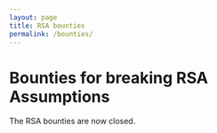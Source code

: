 ```yaml
---
layout: page
title: RSA bounties
permalink: /bounties/
---
```


# Bounties for breaking RSA Assumptions

The RSA bounties are now closed.